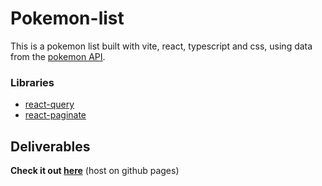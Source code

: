 # Pokemon-list
This is a pokemon list built with vite, react, typescript and css, using data from the [pokemon API](https://pokeapi.co/).


### Libraries
- [react-query](https://www.npmjs.com/package/react-query)
- [react-paginate](https://www.npmjs.com/package/react-paginate)

## Deliverables
**Check it out [here](http://cancui.work/pokemon-list/)** (host on github pages)
